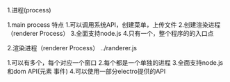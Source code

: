 1.进程(process)


1.main process  特点
1.可以调用系统API，创建菜单，上传文件
2.创建渲染进程（renderer Process）
3.全面支持node.js
4.只有一个，整个程序的的入口点


2.渲染进程（renderer Process）
../randerer.js

1.可以有多个，每个对应一个窗口
2.每个都是一个单独的进程
3.全面支持node.js和dom API(元素 事件)
4.可以使用一部分electro提供的API